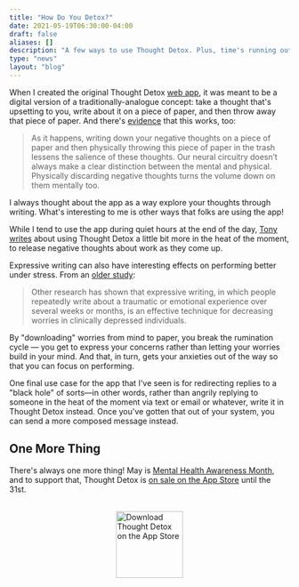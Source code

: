 ```yaml
---
title: "How Do You Detox?"
date: 2021-05-19T06:30:00-04:00
draft: false
aliases: []
description: "A few ways to use Thought Detox. Plus, time's running out on the May sale!"
type: "news"
layout: "blog"
---
```


When I created the original Thought Detox [web app][tdweb], it was meant to be a digital version of a traditionally-analogue concept: take a thought that's upsetting to you, write about it on a piece of paper, and then throw away that piece of paper. And there's [evidence][pt1] that this works, too:

> As it happens, writing down your negative thoughts on a piece of paper and then physically throwing this piece of paper in the trash lessens the salience of these thoughts. Our neural circuitry doesn’t always make a clear distinction between the mental and physical. Physically discarding negative thoughts turns the volume down on them mentally too.

I always thought about the app as a way explore your thoughts through writing. What's interesting to me is other ways that folks are using the app!

While I tend to use the app during quiet hours at the end of the day, [Tony writes][cmsblog] about using Thought Detox a little bit more in the heat of the moment, to release negative thoughts about work as they come up.

Expressive writing can also have interesting effects on performing better under stress. From an [older study][pt2]:

> Other research has shown that expressive writing, in which people repeatedly write about a traumatic or emotional experience over several weeks or months, is an effective technique for decreasing worries in clinically depressed individuals.

By "downloading" worries from mind to paper, you break the rumination cycle — you get to express your concerns rather than letting your worries build in your mind. And that, in turn, gets your anxieties out of the way so that you can focus on performing.

One final use case for the app that I've seen is for redirecting replies to a "black hole" of sorts—in other words, rather than angrily replying to someone in the heat of the moment via text or email or whatever, write it in Thought Detox instead. Once you've gotten that out of your system, you can send a more composed message instead.

## One More Thing

There's always one more thing! May is [Mental Health Awareness Month][mham], and to support that, Thought Detox is [on sale on the App Store][appstore] until the 31st. 

<br>
<a href="https://apps.apple.com/us/app/thought-detox/id1534491093/"><img src="https://droppedbits.com/images/appstore-black.svg" alt="Download Thought Detox on the App Store" width="120px" style="display: block; margin: 0 auto; width: 120px;" /></a>
<br>

<!--links-->
[tdweb]: https://thought-detox.glitch.me/
[pt1]: https://www.psychologytoday.com/us/blog/choke/201301/throw-those-nasty-thoughts-away
[pt2]: https://www.psychologytoday.com/ca/blog/choke/201101/worried-about-performing-well-under-stress-write-it-out
[cmsblog]: https://www.cultivatingmentalsilence.com/blog/thought-detox
[mham]: https://nami.org/Get-Involved/Awareness-Events/Mental-Health-Awareness-Month
[appstore]: https://apps.apple.com/us/app/thought-detox/id1534491093/